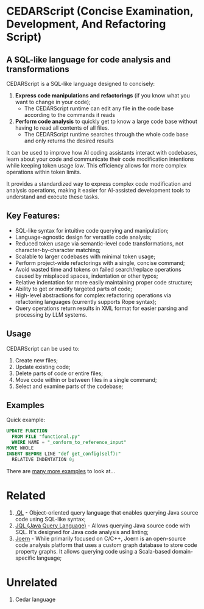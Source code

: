 # CEDARScript (Concise Examination, Development, And Refactoring Script)

## A SQL-like language for code analysis and transformations

CEDARScript is a SQL-like language designed to concisely:
1. **Express code manipulations and refactorings** (if you know what you want to change in your code);
   - The CEDARScript runtime can edit any file in the code base according to the commands it reads
3. **Perform code analysis** to quickly get to know a large code base without having to read all contents of all files.
   - The CEDARScript runtime searches through the whole code base and only returns the desired results

It can be used to improve how AI coding assistants interact with codebases, learn about your code and communicate their code modification intentions while keeping token usage _low_.
This efficiency allows for more complex operations within token limits.

It provides a standardized way to express complex code modification and analysis operations, making it easier for AI-assisted development tools to understand and execute these tasks.

## Key Features:

- SQL-like syntax for intuitive code querying and manipulation; 
- Language-agnostic design for versatile code analysis;
- Reduced token usage via semantic-level code transformations, not character-by-character matching;
- Scalable to larger codebases with minimal token usage;
- Perform project-wide refactorings with a single, concise command;
- Avoid wasted time and tokens on failed search/replace operations caused by misplaced spaces, indentation or other typos; 
- Relative indentation for more easily maintaining proper code structure;
- Ability to get or modify targeted parts of code;
- High-level abstractions for complex refactoring operations via refactoring languages (currently supports Rope syntax);
- Query operations return results in XML format for easier parsing and processing by LLM systems.

## Usage

CEDARScript can be used to:

1. Create new files;
2. Update existing code;
3. Delete parts of code or entire files;
4. Move code within or between files in a single command;
5. Select and examine parts of the codebase;

## Examples

Quick example:

```sql
UPDATE FUNCTION
  FROM FILE "functional.py"
  WHERE NAME = "_conform_to_reference_input"
MOVE WHOLE
INSERT BEFORE LINE "def get_config(self):"
  RELATIVE INDENTATION 0;
```

There are [many more examples](test/corpus) to look at...


# Related

1. [.QL](https://en.wikipedia.org/wiki/.QL) - Object-oriented query language that enables querying Java source code using SQL-like syntax;
2. [JQL (Java Query Language)](https://github.com/fmbenhassine/jql) - Allows querying Java source code with SQL. It's designed for Java code analysis and linting;
3. [Joern](https://github.com/joernio/joern) - While primarily focused on C/C++, Joern is an open-source code analysis platform that uses a custom graph database to store code property graphs. It allows querying code using a Scala-based domain-specific language; 


# Unrelated

1. Cedar language
